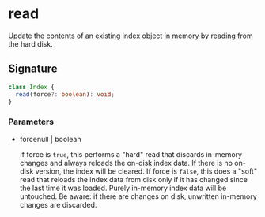 # read

Update the contents of an existing index object in memory by reading
from the hard disk.

## Signature

```ts
class Index {
  read(force?: boolean): void;
}
```

### Parameters

<ul class="param-ul">
  <li class="param-li param-li-root">
    <span class="param-name">force</span><span class="param-type">null | boolean</span>
    <br>
    <p class="param-description">If force is <code>true</code>, this performs a &quot;hard&quot; read that discards in-memory changes and always reloads the on-disk index data. If there is no on-disk version, the index will be cleared.  If force is <code>false</code>, this does a &quot;soft&quot; read that reloads the index data from disk only if it has changed since the last time it was loaded. Purely in-memory index data will be untouched. Be aware: if there are changes on disk, unwritten in-memory changes are discarded.</p>
  </li>
</ul>